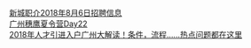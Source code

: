   
[新城职介2018年8月6日招聘信息](http://www.dianyue.me/archives/749/ty14wu4dpd0r4s17/)  
[广州穗鹰夏令营Day22](http://www.dianyue.me/archives/064/himmv6fvoo185s6l/)  
[2018年人才引进入户广州大解读！条件，流程……热点问题都在这里](http://www.dianyue.me/archives/251/pgck6nch9zoerdpn/)
